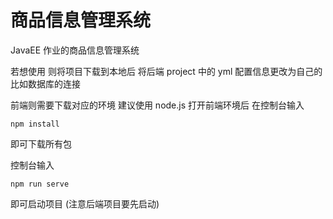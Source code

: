 # 商品信息管理系统

JavaEE 作业的商品信息管理系统 

若想使用 则将项目下载到本地后 将后端 project 中的 yml 配置信息更改为自己的 比如数据库的连接 

前端则需要下载对应的环境 建议使用 node.js 打开前端环境后 在控制台输入 

```
npm install
```

即可下载所有包

控制台输入

```
npm run serve
```

即可启动项目 (注意后端项目要先启动)